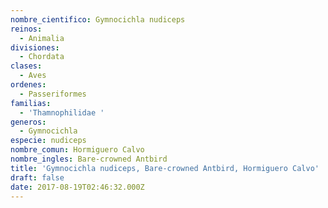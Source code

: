 ```yaml
---
nombre_cientifico: Gymnocichla nudiceps
reinos:
  - Animalia
divisiones:
  - Chordata
clases:
  - Aves
ordenes:
  - Passeriformes
familias:
  - 'Thamnophilidae '
generos:
  - Gymnocichla
especie: nudiceps
nombre_comun: Hormiguero Calvo
nombre_ingles: Bare-crowned Antbird
title: 'Gymnocichla nudiceps, Bare-crowned Antbird, Hormiguero Calvo'
draft: false
date: 2017-08-19T02:46:32.000Z
---
```


